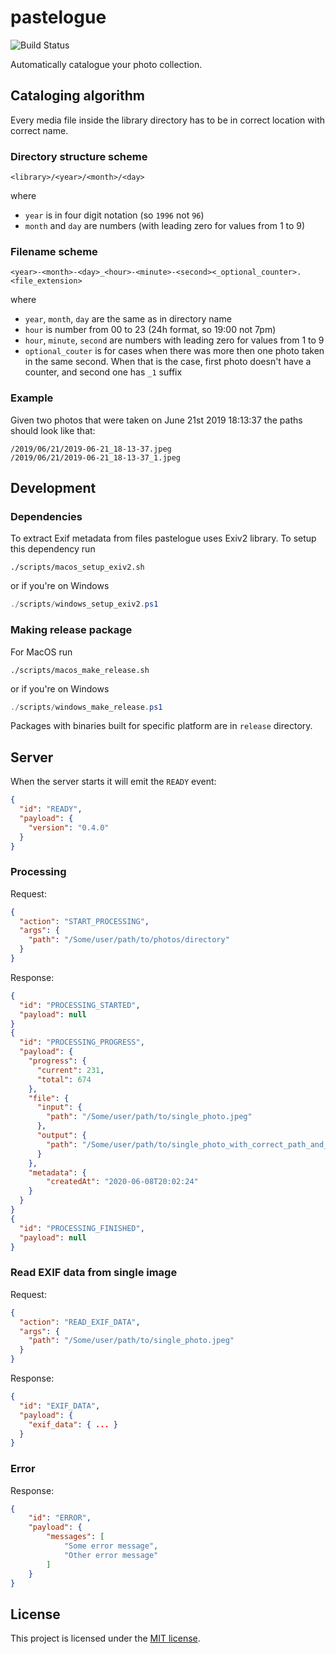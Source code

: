 # pastelogue
![Build Status](https://github.com/Deseteral/pastelogue/workflows/Build/badge.svg)

Automatically catalogue your photo collection.

## Cataloging algorithm
Every media file inside the library directory has to be in correct location with correct name.

### Directory structure scheme
```
<library>/<year>/<month>/<day>
```
where
- `year` is in four digit notation (so `1996` not `96`)
- `month` and `day` are numbers (with leading zero for values from 1 to 9)

### Filename scheme
```
<year>-<month>-<day>_<hour>-<minute>-<second><_optional_counter>.<file_extension>
```
where
- `year`, `month`, `day` are the same as in directory name
- `hour` is number from 00 to 23 (24h format, so 19:00 not 7pm)
- `hour`, `minute`, `second` are numbers with leading zero for values from 1 to 9
- `optional_couter` is for cases when there was more then one photo taken in the same second. When that is the case, first photo doesn't have a counter, and second one has `_1` suffix

### Example
Given two photos that were taken on June 21st 2019 18:13:37 the paths should look like that:
```
/2019/06/21/2019-06-21_18-13-37.jpeg
/2019/06/21/2019-06-21_18-13-37_1.jpeg
```

## Development
### Dependencies
To extract Exif metadata from files pastelogue uses Exiv2 library. To setup this dependency run
```shell
./scripts/macos_setup_exiv2.sh
```
or if you're on Windows
```powershell
./scripts/windows_setup_exiv2.ps1
```

### Making release package
For MacOS run
```shell
./scripts/macos_make_release.sh
```
or if you're on Windows
```powershell
./scripts/windows_make_release.ps1
```

Packages with binaries built for specific platform are in `release` directory.

## Server
When the server starts it will emit the `READY` event:
```json
{
  "id": "READY",
  "payload": {
    "version": "0.4.0"
  }
}
```

### Processing
Request:
```json
{
  "action": "START_PROCESSING",
  "args": {
    "path": "/Some/user/path/to/photos/directory"
  }
}
```

Response:
```json
{
  "id": "PROCESSING_STARTED",
  "payload": null
}
{
  "id": "PROCESSING_PROGRESS",
  "payload": {
    "progress": {
      "current": 231,
      "total": 674
    },
    "file": {
      "input": {
        "path": "/Some/user/path/to/single_photo.jpeg"
      },
      "output": {
        "path": "/Some/user/path/to/single_photo_with_correct_path_and_name.jpeg"
      }
    },
    "metadata": {
        "createdAt": "2020-06-08T20:02:24"
    }
  }
}
{
  "id": "PROCESSING_FINISHED",
  "payload": null
}
```

### Read EXIF data from single image
Request:
```json
{
  "action": "READ_EXIF_DATA",
  "args": {
    "path": "/Some/user/path/to/single_photo.jpeg"
  }
}
```

Response:
```json
{
  "id": "EXIF_DATA",
  "payload": {
    "exif_data": { ... }
  }
}
```

### Error
Response:
```json
{
    "id": "ERROR",
    "payload": {
        "messages": [
            "Some error message",
            "Other error message"
        ]
    }
}
```

## License
This project is licensed under the [MIT license](LICENSE).
